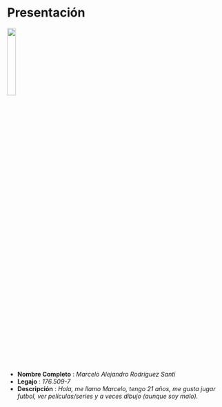 # Presentación 
<img src= "https://user-images.githubusercontent.com/83610104/229314283-f48d3ea2-3147-4069-941d-81ece77d66dd.jpg" width=20%>

- **Nombre Completo** : *Marcelo Alejandro Rodriguez Santi*
- **Legajo** : *176.509-7*
- **Descripción** : *Hola, me llamo Marcelo, tengo 21 años, me gusta jugar futbol, ver peliculas/series y a veces dibujo (aunque soy malo).*
